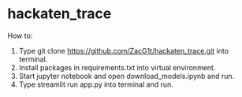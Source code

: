 # **hackaten_trace**

How to:  
1. Type git clone https://github.com/ZacG1t/hackaten_trace.git into terminal.  
2. Install packages in requirements.txt into virtual environment.    
3. Start jupyter notebook and open download_models.ipynb and run.  
4. Type streamlit run app.py into terminal and run.  
